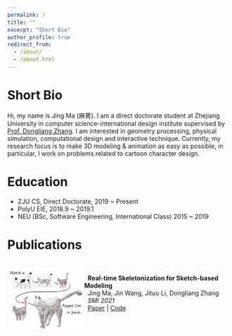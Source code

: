 ```yaml
---
permalink: /
title: ""
excerpt: "Short Bio"
author_profile: true
redirect_from: 
  - /about/
  - /about.html
---
```


Short Bio
======
Hi, my name is Jing Ma (麻菁). I am a direct doctorate student at Zhejiang University in computer science-international design institute supervised by [Prof. Dongliang Zhang](https://person.zju.edu.cn/en/0012126#0). I am interested in geometry processing, physical simulation, computational design and interactive technique. Currently, my research focus is to make 3D modeling & animation as easy as possible, in particular, I work on problems related to cartoon character design.

Education
======
- ZJU CS, Direct Doctorate, 2019 ~ Present
- PolyU EIE, 2018.9 ~ 2019.1
- NEU (BSc, Software Engineering, International Class) 2015 ~ 2019

Publications
======
<br/>

<img width="175" align="left" src="../images/RealSkel.png"/>

&nbsp; __Real-time Skeletonization for Sketch-based Modeling__<br/>
&nbsp;  Jing Ma, Jin Wang, Jituo Li, Dongliang Zhang <br/>
&nbsp;  *SMI 2021*<br/>
&nbsp;  [Paper](https://doi.org/10.1016/j.cag.2021.11.005) | [Code](https://github.com/jingma-git/RealSkel)

<br/>
